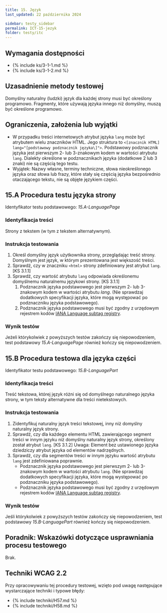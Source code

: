 ```yaml
---
title: 15. Język
last_updated: 22 października 2024

sidebar: testy_sidebar
permalink: ICT-15-jezyk
folder: testy/itc
---
```


## Wymagania dostępności
- {% include ks/3-1-1.md %}
- {% include ks/3-1-2.md %}

## Uzasadnienie metody testowej
Domyślny naturalny (ludzki) język dla każdej strony musi być określony programowo. Fragmenty, które używają języka innego niż domyślny, muszą być określone programowo.

## Ograniczenia, założenia lub wyjątki
-   W przypadku treści internetowych atrybut języka `lang` może być atrybutem wielu znaczników HTML. Jego struktura to `<[znacznik HTML] lang="[podstawowy podznacznik języka\]">`. Podstawowy podznacznik języka jest pierwszym 2- lub 3-znakowym kodem w wartości atrybutu `lang`. Dialekty określone w podznacznikach języka (dodatkowe 2 lub 3 znaki) nie są częścią tego testu.
-   Wyjątek:  Nazwy własne, terminy techniczne, słowa nieokreślonego języka oraz słowa lub frazy, które stały się częścią języka bezpośrednio otaczającego tekstu, nie są objęte językiem części.

## 15.A Procedura testu języka strony
Identyfikator testu podstawowego: _15.A-LanguagePage_

### Identyfikacja treści
Strony z tekstem (w tym z tekstem alternatywnym).

### Instrukcja testowania
1.  Określ domyślny język użytkownika strony, przeglądając treść strony. Domyślnym jest język, w którym prezentowana jest większość treści.
2.  Sprawdź, czy w znaczniku `<html>` strony zdefiniowany jest atrybut `lang`. [KS 3.1.1]
3.  Sprawdź, czy wartość atrybutu `lang` odpowiada określonemu domyślnemu naturalnemu językowi strony. [KS 3.1.1]
    1.  Podznacznik języka podstawowego jest pierwszym 2- lub 3-znakowym kodem w wartości atrybutu *lang*. (Nie sprawdzaj dodatkowych specyfikacji języka, które mogą występować po podznaczniku języka podstawowego).
    2.  Podznacznik języka podstawowego musi być zgodny z urzędowym rejestrem kodów [IANA Language subtag registry](http://www.iana.org/assignments/language-subtag-registry).

### Wynik testów
Jeżeli którykolwiek z powyższych testów zakończy się niepowodzeniem, test podstawowy _15.A-LanguagePage_ również kończy się niepowodzeniem.

## 15.B Procedura testowa dla języka części
Identyfikator testu podstawowego: _15.B-LanguagePart_

### Identyfikacja treści
Treść tekstowa, której język różni się od domyślnego naturalnego języka strony, w tym teksty alternatywne dla treści nietekstowych.

### Instrukcja testowania
1.  Zidentyfikuj naturalny język treści tekstowej, inny niż domyślny naturalny język strony.
2.  Sprawdź, czy dla każdego elementu HTML zawierającego segment treści w innym języku niż domyślny naturalny język strony, określony został atrybut `lang`. [KS 3.1.2] Uwaga: Element bez ustawionego języka dziedziczy atrybut języka od elementów nadrzędnych.
3.  Sprawdź, czy dla segmentów treści w innym języku wartość atrybutu `lang` jest zdefiniowana poprawnie.
    -  Podznacznik języka podstawowego jest pierwszym 2- lub 3-znakowym kodem w wartości atrybutu `lang`. (Nie sprawdzaj dodatkowych specyfikacji języka, które mogą występować po podznaczniku języka podstawowego).
    -  Podznacznik języka podstawowego musi być zgodny z urzędowym rejestrem kodów [IANA Language subtag registry](http://www.iana.org/assignments/language-subtag-registry).

### Wynik testów
Jeśli którykolwiek z powyższych testów zakończy się niepowodzeniem, test podstawowy  _15.B-LanguagePart_ również kończy się niepowodzeniem.

##  Poradnik: Wskazówki dotyczące usprawniania procesu testowego
Brak.

## Techniki WCAG 2.2
Przy opracowywaniu tej procedury testowej, wzięto pod uwagę następujące wystarczające techniki i typowe błędy:

- {% include techniki/H57.md %}
- {% include techniki/H58.md %}
